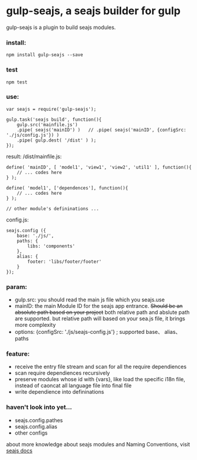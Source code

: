 # gulp-seajs, a seajs builder for gulp

gulp-seajs is a plugin to build seajs modules.

### install:
    
    npm install gulp-seajs --save

### test

    npm test
### use:
    
    var seajs = require('gulp-seajs');

    gulp.task('seajs build', function(){
        gulp.src('mainfile.js')
        .pipe( seajs('mainID') )   // .pipe( seajs('mainID', {configSrc: './js/config.js'}) )
        .pipe( gulp.dest( '/dist' ) );
    });

result:
    /dist/mainfile.js:

    define( 'mainID', [ 'model1', 'view1', 'view2', 'util1' ], function(){
        // ... codes here
    } );

    define( 'model1', ['dependences'], function(){
        // ... codes here
    } );

    // other module's defininations ...


config.js:

    seajs.config ({
        base: './js/',
        paths: {
            libs: 'components'
        },
        alias: {
            footer: 'libs/footer/footer'
        }
    });
    

### param: 

* gulp.src:  you should read the main js file which you seajs.use
* mainID: the main Module ID for the seajs app entrance. ~~Should be an absolute path based on your project~~ both relative path and abslute path are supported. but relative path will based on your sea.js file, it brings more complexity
* options: {configSrc: './js/seajs-config.js'} ; supported base、 alias、 paths

### feature:
* receive the entry file stream and scan for all the require dependiences
* scan require dependiences recursively
* preserve modules whose id with {vars}, like load the specific i18n file, instead of caoncat all language file into final file
* write dependience into defininations

### haven't look into yet...
* seajs.config.pathes
* seajs.config.alias
* other configs

about more knowledge about seajs modules and Naming Conventions, visit [seajs docs](http://seajs.org/docs/#docs)